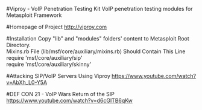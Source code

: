 #Viproy - VoIP Penetration Testing Kit
VoIP penetration testing modules for Metasploit Framework

#Homepage of Project
http://viproy.com<br>

#Installation
Copy "lib" and "modules" folders' content to Metasploit Root Directory.<br>
Mixins.rb File (lib/msf/core/auxiliary/mixins.rb) Should Contain This Line<br>
require 'msf/core/auxiliary/sip'<br>
require 'msf/core/auxiliary/skinny'<br>

#Attacking SIP/VoIP Servers Using Viproy
https://www.youtube.com/watch?v=AbXh_L0-Y5A

#DEF CON 21 - VoIP Wars Return of the SIP
https://www.youtube.com/watch?v=d6cGlTB6qKw